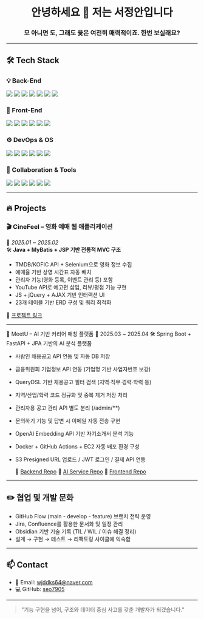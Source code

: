 <h1 align="center">안녕하세요 👋 저는 서정안입니다</h1> <h3 align="center">모 아니면 도, 그래도 윷은 여전히 매력적이죠. 한번 보실래요?

---

## 🛠 Tech Stack

### 💡 Back-End  
<p align="left">
  <img src="https://img.shields.io/badge/Java-007396?style=flat-square&logo=java&logoColor=white"/>
  <img src="https://img.shields.io/badge/Spring-6DB33F?style=flat-square&logo=spring&logoColor=white"/>
  <img src="https://img.shields.io/badge/Spring_Boot-6DB33F?style=flat-square&logo=springboot&logoColor=white"/>
  <img src="https://img.shields.io/badge/JPA-007396?style=flat-square&logo=hibernate&logoColor=white"/>
  <img src="https://img.shields.io/badge/MyBatis-000000?style=flat-square&logo=MyBatis&logoColor=white"/>
  <img src="https://img.shields.io/badge/MySQL-4479A1?style=flat-square&logo=mysql&logoColor=white"/>
  <img src="https://img.shields.io/badge/JWT-000000?style=flat-square&logo=JSON%20web%20tokens&logoColor=white"/>
</p>

### 🎨 Front-End  
<p align="left">
  <img src="https://img.shields.io/badge/HTML5-E34F26?style=flat-square&logo=html5&logoColor=white"/>
  <img src="https://img.shields.io/badge/CSS3-1572B6?style=flat-square&logo=css3&logoColor=white"/>
  <img src="https://img.shields.io/badge/JavaScript-F7DF1E?style=flat-square&logo=javascript&logoColor=black"/>
  <img src="https://img.shields.io/badge/React-61DAFB?style=flat-square&logo=react&logoColor=black"/>
  <img src="https://img.shields.io/badge/Vue.js-4FC08D?style=flat-square&logo=vue.js&logoColor=white"/>
  <img src="https://img.shields.io/badge/Next.js-000000?style=flat-square&logo=next.js&logoColor=white"/>
</p>

### ⚙️ DevOps & OS  
<p align="left">
  <img src="https://img.shields.io/badge/Docker-2496ED?style=flat-square&logo=docker&logoColor=white"/>
  <img src="https://img.shields.io/badge/AWS-232F3E?style=flat-square&logo=amazonaws&logoColor=white"/>
  <img src="https://img.shields.io/badge/Linux-FCC624?style=flat-square&logo=linux&logoColor=black"/>
  <img src="https://img.shields.io/badge/Ubuntu-E95420?style=flat-square&logo=ubuntu&logoColor=white"/>
  <img src="https://img.shields.io/badge/Nginx-009639?style=flat-square&logo=nginx&logoColor=white"/>
  <img src="https://img.shields.io/badge/Node.js-339933?style=flat-square&logo=nodedotjs&logoColor=white"/>
</p>

### 🤝 Collaboration & Tools  
<p align="left">
  <img src="https://img.shields.io/badge/GitHub-181717?style=flat-square&logo=github&logoColor=white"/>
  <img src="https://img.shields.io/badge/GitHub_Actions-2088FF?style=flat-square&logo=githubactions&logoColor=white"/>
  <img src="https://img.shields.io/badge/Jira-0052CC?style=flat-square&logo=jira&logoColor=white"/>
  <img src="https://img.shields.io/badge/Confluence-172B4D?style=flat-square&logo=confluence&logoColor=white"/>
  <img src="https://img.shields.io/badge/Slack-4A154B?style=flat-square&logo=slack&logoColor=white"/>
  <img src="https://img.shields.io/badge/Notion-000000?style=flat-square&logo=notion&logoColor=white"/>
</p>


---

## 🔥 Projects

### 🎬 CineFeel – 영화 예매 웹 애플리케이션  
📆 *2025.01 ~ 2025.02*  
🛠 **Java + MyBatis + JSP 기반 전통적 MVC 구조**

- TMDB/KOFIC API + Selenium으로 영화 정보 수집
- 예매율 기반 상영 시간표 자동 배치
- 관리자 기능(영화 등록, 이벤트 관리 등) 포함
- YouTube API로 예고편 삽입, 리뷰/평점 기능 구현
- JS + jQuery + AJAX 기반 인터랙션 UI
- 23개 테이블 기반 ERD 구성 및 쿼리 최적화

🔗 [프로젝트 링크](https://github.com/dpdlcl01/CinemaProject)

---

💼 MeetU – AI 기반 커리어 매칭 플랫폼
📆 2025.03 ~ 2025.04 
🛠 Spring Boot + FastAPI + JPA 기반의 AI 분석 플랫폼

- 사람인 채용공고 API 연동 및 자동 DB 저장
- 금융위원회 기업정보 API 연동 (기업명 기반 사업자번호 보강)
- QueryDSL 기반 채용공고 필터 검색 (지역·직무·경력·학력 등)
- 지역/산업/학력 코드 정규화 및 중복 제거 저장 처리
- 관리자용 공고 관리 API 별도 분리 (/admin/**)
- 문의하기 기능 및 답변 시 이메일 자동 전송 구현
- OpenAI Embedding API 기반 자기소개서 분석 기능
- Docker + GitHub Actions + EC2 자동 배포 환경 구성
- S3 Presigned URL 업로드 / JWT 로그인 / 결제 API 연동

  🔗 [Backend Repo](https://github.com/dpdlcl01/meet-u-career-backend)
  🔗 [AI Service Repo](https://github.com/dpdlcl01/meet-u-career-ai)
  🔗 [Frontend Repo](https://github.com/dpdlcl01/meet-u-career-frontend)

---

## ✏️ 협업 및 개발 문화

- GitHub Flow (main - develop - feature) 브랜치 전략 운영
- Jira, Confluence를 활용한 문서화 및 일정 관리
- Obsidian 기반 기술 기록 (TIL / WIL / 이슈 해결 정리)
- 설계 → 구현 → 테스트 → 리팩토링 사이클에 익숙함

---

## 📫 Contact

- 📧 Email: wjddks64@naver.com
- 💻 GitHub: [seo7905](https://github.com/seo7905)  

---

> "기능 구현을 넘어, 구조와 데이터 중심 사고를 갖춘 개발자가 되겠습니다."
